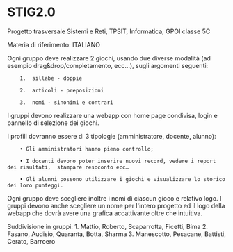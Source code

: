 # STIG2.0
Progetto trasversale Sistemi e Reti, TPSIT, Informatica, GPOI classe 5C

Materia di riferimento: ITALIANO

Ogni gruppo deve realizzare 2 giochi, usando due diverse modalità 
(ad esempio drag&drop/completamento, ecc...), sugli argomenti seguenti:
        
        1.  sillabe - doppie
        
        2.  articoli - preposizioni
        
        3.  nomi - sinonimi e contrari

I gruppi devono realizzare una webapp con home page condivisa, login e pannello di selezione dei giochi.

I profili dovranno essere di 3 tipologie (amministratore, docente, alunno):

        • Gli amministratori hanno pieno controllo;

        • I docenti devono poter inserire nuovi record, vedere i report dei risultati,  stampare resoconto ecc…

        • Gli alunni possono utilizzare i giochi e visualizzare lo storico dei loro punteggi.

Ogni gruppo deve scegliere inoltre i nomi di ciascun gioco e relativo logo.
I gruppi devono anche scegliere un nome per l'intero progetto ed il logo della webapp che dovrà avere una grafica accattivante oltre che intuitiva.

Suddivisione in gruppi:
    1. Mattio, Roberto, Scaparrotta, Ficetti, Bima
    2. Fasano, Audisio, Quaranta, Botta, Sharma
    3. Manescotto, Pesacane, Battisti, Cerato, Barroero
